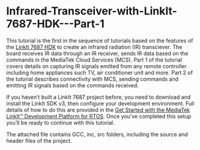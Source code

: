 # Infrared-Transceiver-with-LinkIt-7687-HDK---Part-1 
This tutorial is the first in the sequence of tutorials based on the features of the <a href="http://labs.mediatek.com/site/global/developer_tools/mediatek_linkit_rtos/what_is_linkit_rtos/index.gsp">LinkIt 7687 HDK</a> to create an infrared radiation (IR) transciever. The board receives IR data through an IR receiver, sends IR data based on the commands in the MediaTek Cloud Services (MCS). Part 1 of the tutorial covers details on capturing IR signals emitted from any remote controller including home appliances such TV, air conditioner unit and more.  Part 2 of the tutorial describes connectivity with MCS, sending commands and emitting IR signals based on the commands received. 

If you haven’t built a LinkIt 7687 project before, you need to download and install the LinkIt SDK v3, then configure your development environment. Full details of how to do this are provided in the <a href="http://labs.mediatek.com/site/global/developer_tools/mediatek_linkit_rtos/get_started/index.gsp">Get Started with the MediaTek LinkIt™ Development Platform for RTOS</a>. Once you’ve completed this setup you’ll be ready to continue with this tutorial. 

The attached file contains GCC, inc, src folders, including the source and header files of the project. 

